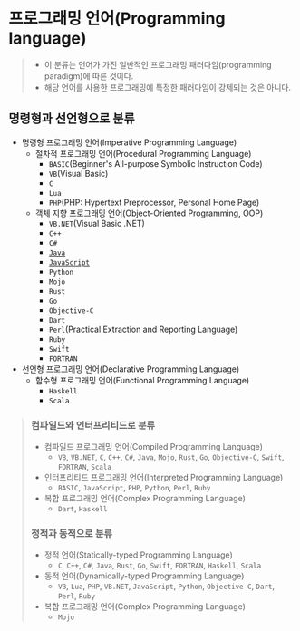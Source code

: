 # 프로그래밍 언어(Programming language)

> - 이 분류는 언어가 가진 일반적인 프로그래밍 패러다임(programming paradigm)에 따른 것이다.
> - 해당 언어를 사용한 프로그래밍에 특정한 패러다임이 강제되는 것은 아니다.

## 명령형과 선언형으로 분류

- 명령형 프로그래밍 언어(Imperative Programming Language)
  - 절차적 프로그래밍 언어(Procedural Programming Language)
    - `BASIC`(Beginner's All-purpose Symbolic Instruction Code)
    - `VB`(Visual Basic)
    - `C`
    - `Lua`
    - `PHP`(PHP: Hypertext Preprocessor, Personal Home Page)
  - 객체 지향 프로그래밍 언어(Object-Oriented Programming, OOP)
    - `VB.NET`(Visual Basic .NET)
    - `C++`
    - `C#`
    - [`Java`](./programming_language/java.md)
    - [`JavaScript`](./programming_language/javascript.md)
    - `Python`
    - `Mojo`
    - `Rust`
    - `Go`
    - `Objective-C`
    - `Dart`
    - `Perl`(Practical Extraction and Reporting Language)
    - `Ruby`
    - `Swift`
    - `FORTRAN`
- 선언형 프로그래밍 언어(Declarative Programming Language)
  - 함수형 프로그래밍 언어(Functional Programming Language)
    - `Haskell`
    - `Scala`

> ### 컴파일드와 인터프리티드로 분류
> 
> - 컴파일드 프로그래밍 언어(Compiled Programming Language)
>   - `VB`, `VB.NET`, `C`, `C++`, `C#`, `Java`, `Mojo`, `Rust`, `Go`, `Objective-C`, `Swift`, `FORTRAN`, `Scala`
> - 인터프리티드 프로그래밍 언어(Interpreted Programming Language)
>   - `BASIC`, `JavaScript`, `PHP`, `Python`, `Perl`, `Ruby`
> - 복합 프로그래밍 언어(Complex Programming Language)
>   - `Dart`, `Haskell`
> 
> ### 정적과 동적으로 분류
> 
> - 정적 언어(Statically-typed Programming Language)
>   - `C`, `C++`, `C#`, `Java`, `Rust`, `Go`, `Swift`, `FORTRAN`, `Haskell`, `Scala`
> - 동적 언어(Dynamically-typed Programming Language)
>   - `VB`, `Lua`, `PHP`, `VB.NET`, `JavaScript`, `Python`, `Objective-C`, `Dart`, `Perl`, `Ruby`
> - 복합 프로그래밍 언어(Complex Programming Language)
>   - `Mojo`

<!-- TODO 강타입, 약타입 구분 -->
